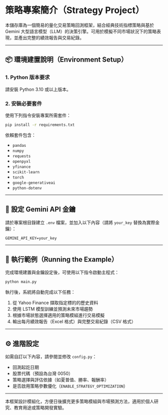 # 策略專案簡介（Strategy Project）

本儲存庫為一個簡易的量化交易策略回測框架，結合經典技術指標策略與基於 Gemini 大型語言模型（LLM）的決策引擎。可用於模擬不同市場狀況下的策略表現，並產出完整的績效報告與交易紀錄。

---

## 📦 環境建置說明（Environment Setup）

### 1. Python 版本要求
請安裝 Python 3.10 或以上版本。

### 2. 安裝必要套件
使用下列指令安裝專案所需套件：

```bash
pip install -r requirements.txt
```

依賴套件包含：
- `pandas`
- `numpy`
- `requests`
- `openpyxl`
- `yfinance`
- `scikit-learn`
- `torch`
- `google-generativeai`
- `python-dotenv`

---

## 🔑 設定 Gemini API 金鑰

請於專案根目錄建立 `.env` 檔案，並加入以下內容（請將 `your_key` 替換為實際金鑰）：

```env
GEMINI_API_KEY=your_key
```

---

## 🚀 執行範例（Running the Example）

完成環境建置與金鑰設定後，可使用以下指令啟動主程式：

```bash
python main.py
```

執行後，系統將自動完成以下任務：

1. 從 Yahoo Finance 擷取指定標的的歷史資料
2. 使用 LSTM 模型訓練並預測未來市場趨勢
3. 根據市場狀態選擇適用的策略模組進行交易模擬
4. 輸出每月績效報告（Excel 格式）與完整交易紀錄（CSV 格式）

---

## ⚙️ 進階設定

如需自訂以下內容，請參閱並修改 `config.py`：

- 回測起訖日期
- 股票代碼（預設為台灣 0050）
- 策略選擇與評估依據（如夏普值、勝率、報酬率）
- 是否啟用策略參數優化（`ENABLE_STRATEGY_OPTIMIZATION`）

---

本框架設計模組化，方便日後擴充更多策略模組與市場預測方法，適用於個人研究、教育用途或策略開發實驗。